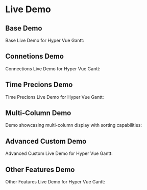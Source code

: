 # Live Demo

## Base Demo

Base Live Demo for Hyper Vue Gantt:

<ClientOnly>
  <BasicGanttDemo />
</ClientOnly>

## Connetions Demo 

Connections Live Demo for Hyper Vue Gantt:

<ClientOnly>
  <ConnectionsGanttDemo />
</ClientOnly>

## Time Precions Demo 

Time Precions Live Demo for Hyper Vue Gantt:

<ClientOnly>
  <TimeGanttDemo />
</ClientOnly>

## Multi-Column Demo

Demo showcasing multi-column display with sorting capabilities:

<ClientOnly>
  <MultiColumnDemo />
</ClientOnly>

## Advanced Custom Demo 

Advanced Custom Live Demo for Hyper Vue Gantt:

<ClientOnly>
  <AdvancedGanttDemo />
</ClientOnly>

## Other Features Demo 

Other Features Live Demo for Hyper Vue Gantt:

<ClientOnly>
  <OtherGanttDemo />
</ClientOnly>